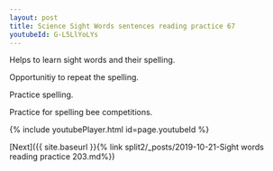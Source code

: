 ```yaml
---
layout: post
title: Science Sight Words sentences reading practice 67
youtubeId: G-L5LlYoLYs
---
```

 
 
Helps to learn sight words and their spelling.

Opportunitiy to repeat the spelling. 

Practice spelling. 
 
Practice for spelling bee competitions. 
 
{% include youtubePlayer.html id=page.youtubeId %}
 
 

[Next]({{ site.baseurl }}{% link  split2/_posts/2019-10-21-Sight words reading practice 203.md%})
 
